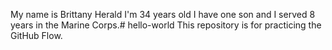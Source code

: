 My name is Brittany Herald I'm 34 years old I have one son and I served 8 years in the Marine Corps.# hello-world
This repository is for practicing the GitHub Flow.
